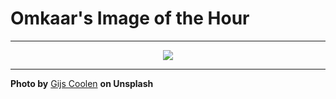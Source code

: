 # Omkaar's Image of the Hour

---

<div align="center">

<a href="https://unsplash.com/photos/a-motorcycle-rider-races-on-a-dirt-track-W6OLXCew2a0">
  <img src="https://images.unsplash.com/photo-1751356424626-71c30ced9eec?crop=entropy&cs=tinysrgb&fit=max&fm=jpg&ixid=M3w3NjA2Nzh8MHwxfHJhbmRvbXx8fHx8fHx8fDE3NTIwNDQ0MDB8&ixlib=rb-4.1.0&q=80&w=1080" style="max-width:100%; height:auto;">
</a>



</div>

---

**Photo by** [Gijs Coolen](https://unsplash.com/@gijsparadijs) **on Unsplash**
